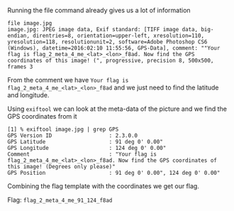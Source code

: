 Running the file command already gives us a lot of information

```
file image.jpg
image.jpg: JPEG image data, Exif standard: [TIFF image data, big-endian, direntries=8, orientation=upper-left, xresolution=110, yresolution=118, resolutionunit=2, software=Adobe Photoshop CS6 (Windows), datetime=2016:02:10 11:55:56, GPS-Data], comment: ""Your flag is flag_2_meta_4_me_<lat>_<lon>_f8ad. Now find the GPS coordinates of this image! (", progressive, precision 8, 500x500, frames 3
```

From the comment we have `Your flag is flag_2_meta_4_me_<lat>_<lon>_f8ad` and we just need to find the latitude and longitude.

Using `exiftool` we can look at the meta-data of the picture and we find the GPS coordinates from it

```
[1] % exiftool image.jpg | grep GPS
GPS Version ID                  : 2.3.0.0
GPS Latitude                    : 91 deg 0' 0.00"
GPS Longitude                   : 124 deg 0' 0.00"
Comment                         : "Your flag is flag_2_meta_4_me_<lat>_<lon>_f8ad. Now find the GPS coordinates of this image! (Degrees only please)"
GPS Position                    : 91 deg 0' 0.00", 124 deg 0' 0.00"
```

Combining the flag template with the coordinates we get our flag.

Flag: `flag_2_meta_4_me_91_124_f8ad`

